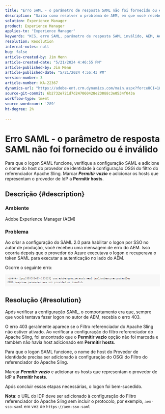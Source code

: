 ```yaml
---
title: "Erro SAML - o parâmetro de resposta SAML não foi fornecido ou é inválido"
description: "Saiba como resolver o problema de AEM, em que você recebeu uma mensagem de erro ao criar a configuração SAML 2.0 para habilitar o logon por SSO no autor de produção."
solution: Experience Manager
product: Experience Manager
applies-to: "Experience Manager"
keywords: "KCS, erro SAML, parâmetro de resposta SAML inválido, AEM, Adobe Experience Manager, Solução de problemas, ausente, inválido"
resolution: Resolution
internal-notes: null
bug: false
article-created-by: Jim Menn
article-created-date: "5/21/2024 4:46:55 PM"
article-published-by: Jim Menn
article-published-date: "5/21/2024 4:56:43 PM"
version-number: 3
article-number: KA-22367
dynamics-url: "https://adobe-ent.crm.dynamics.com/main.aspx?forceUCI=1&pagetype=entityrecord&etn=knowledgearticle&id=694a11b6-9117-ef11-9f8a-6045bd006268"
source-git-commit: 6b2732e721d7d247060428e23088c3e0534f043a
workflow-type: tm+mt
source-wordcount: '289'
ht-degree: 2%

---
```


# Erro SAML - o parâmetro de resposta SAML não foi fornecido ou é inválido


Para que o logon SAML funcione, verifique a configuração SAML e adicione o nome do host do provedor de identidade à configuração OSGi do filtro do referenciador Apache Sling. Marcar <b>*Permitir vazio</b>* e adicionar os hosts que representam o provedor de IdP a <b>Permitir hosts</b>.

## Descrição {#description}


### Ambiente

Adobe Experience Manager (AEM)

### Problema

Ao criar a configuração do SAML 2.0 para habilitar o logon por SSO no autor de produção, você recebeu uma mensagem de erro do AEM. Isso ocorria depois que o provedor do Azure executava o logon e recuperava o token SAML para executar a autenticação no lado do AEM.

Ocorre o seguinte erro:

![](assets/___6a4a11b6-9117-ef11-9f8a-6045bd006268___.png)


## Resolução {#resolution}


Após verificar a configuração SAML, o comportamento era que, sempre que você tentava fazer logon no autor de AEM, recebia o erro 403.

O erro 403 geralmente aparece se o Filtro referenciador do Apache Sling não estiver ativado. Ao verificar a configuração do filtro referenciador do Apache Sling, foi encontrado que o <b>Permitir vazio</b> opção não foi marcada e também não havia host adicionado em <b>Permitir hosts</b>.

Para que o logon SAML funcione, o nome de host do Provedor de identidade precisa ser adicionado à configuração do OSGi do Filtro do referenciador do Apache Sling.

Marcar <b>*Permitir vazio</b>* e adicionar os hosts que representam o provedor de IdP a <b>Permitir hosts</b>.

Após concluir essas etapas necessárias, o logon foi bem-sucedido.

<b>Nota</b>: o URL do IDP deve ser adicionado à configuração do Filtro referenciador do Apache Sling sem incluir o protocolo, por exemplo, `aem-sso-saml` em vez de `https://aem-sso-saml`
